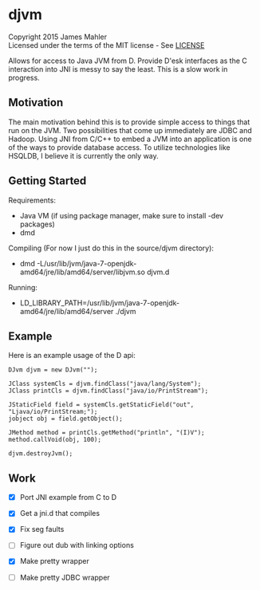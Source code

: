 djvm
====
Copyright 2015 James Mahler  
Licensed under the terms of the MIT license - See [LICENSE](LICENSE)

Allows for access to Java JVM from D.  Provide D'esk interfaces as the C interaction into JNI is messy to say the least.  This is a slow work in progress.

Motivation
----------
The main motivation behind this is to provide simple access to things that run on the JVM.  Two possibilities that come up immediately are JDBC and Hadoop.  Using JNI from C/C++ to embed a JVM into an application is one of the ways to provide database access.  To utilize technologies like HSQLDB, I believe it is currently the only way.

Getting Started
---------------
Requirements:
* Java VM (if using package manager, make sure to install -dev packages)
* dmd

Compiling (For now I just do this in the source/djvm directory):
* dmd -L/usr/lib/jvm/java-7-openjdk-amd64/jre/lib/amd64/server/libjvm.so djvm.d

Running:
* LD_LIBRARY_PATH=/usr/lib/jvm/java-7-openjdk-amd64/jre/lib/amd64/server ./djvm

Example
-------
Here is an example usage of the D api:
```
DJvm djvm = new DJvm("");

JClass systemCls = djvm.findClass("java/lang/System");
JClass printCls = djvm.findClass("java/io/PrintStream");

JStaticField field = systemCls.getStaticField("out", "Ljava/io/PrintStream;");
jobject obj = field.getObject();

JMethod method = printCls.getMethod("println", "(I)V");
method.callVoid(obj, 100);

djvm.destroyJvm();
```

Work
----
- [x] Port JNI example from C to D
- [x] Get a jni.d that compiles
- [x] Fix seg faults
- [ ] Figure out dub with linking options
- [x] Make pretty wrapper
- [ ] Make pretty JDBC wrapper


